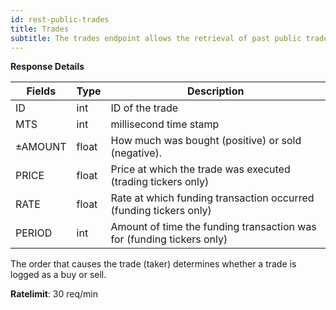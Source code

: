 ```yaml
---
id: rest-public-trades
title: Trades
subtitle: The trades endpoint allows the retrieval of past public trades and includes details such as price, size, and time. Optional parameters can be used to limit the number of results; you can specify a start and end timestamp, a limit, and a sorting method.
---
```


**Response Details**

Fields | Type | Description
--- | --- | ---
ID | int | ID of the trade
MTS  |  int  |  millisecond time stamp
±AMOUNT  |  float  |  How much was bought (positive) or sold (negative).
PRICE  |  float  |  Price at which the trade was executed (trading tickers only)
RATE | float | Rate at which funding transaction occurred (funding tickers only)
PERIOD | int | Amount of time the funding transaction was for (funding tickers only)

The order that causes the trade (taker) determines whether a trade is logged as a buy or sell.

**Ratelimit**: 30 req/min
